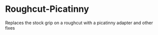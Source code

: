 # Roughcut-Picatinny
Replaces the stock grip on a roughcut with a picatinny adapter and other fixes
